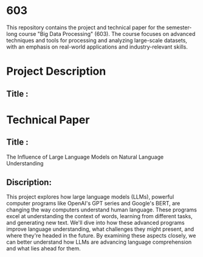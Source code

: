 # 603
This repository contains the project and technical paper for the semester-long course "Big Data Processing" (603). The course focuses on advanced techniques and tools for processing and analyzing large-scale datasets, with an emphasis on real-world applications and industry-relevant skills.

# **Project Description**
## Title :




# **Technical Paper**

## **Title** :
The Influence of Large Language Models on Natural Language Understanding

## **Discription**:

This project explores how large language models (LLMs), powerful computer programs like OpenAI's GPT series and Google's BERT, are changing the way computers understand human language. These programs excel at understanding the context of words, learning from different tasks, and generating new text. We'll dive into how these advanced programs improve language understanding, what challenges they might present, and where they're headed in the future. By examining these aspects closely, we can better understand how LLMs are advancing language comprehension and what lies ahead for them.



